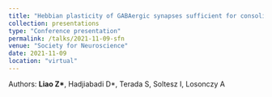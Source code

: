 ```yaml
---
title: "Hebbian plasticity of GABAergic synapses sufficient for consolidation of world structure by CA3 replay"
collection: presentations
type: "Conference presentation"
permalink: /talks/2021-11-09-sfn
venue: "Society for Neuroscience"
date: 2021-11-09
location: "virtual"
---
```

Authors: <b>Liao Z\*</b>, Hadjiabadi D\*, Terada S, Soltesz I, Losonczy A

